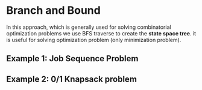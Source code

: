 # Branch and Bound
In this approach, which is generally used for solving combinatorial optimization problems we use BFS traverse to create the **state space tree**. 
it is useful for solving optimization problem (only minimization problem).


## Example 1: Job Sequence Problem

## Example 2: 0/1 Knapsack problem
